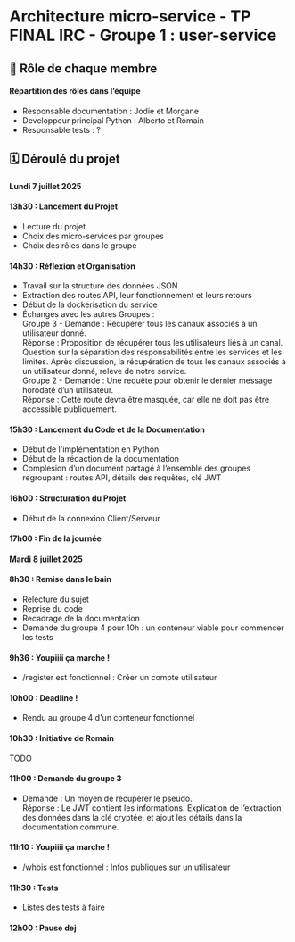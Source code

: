 # Architecture micro-service - TP FINAL IRC - Groupe 1 : user-service 

## 📌 Rôle de chaque membre 
#### Répartition des rôles dans l’équipe
* Responsable documentation : Jodie et Morgane
* Developpeur principal Python : Alberto et Romain
* Responsable tests : ?

## 🗓️ Déroulé du projet 
#### Lundi 7 juillet 2025
#### 13h30 : Lancement du Projet 
- Lecture du projet 
- Choix des micro-services par groupes
- Choix des rôles dans le groupe 
#### 14h30 : Réflexion et Organisation
- Travail sur la structure des données JSON
- Extraction des routes API, leur fonctionnement et leurs retours
- Début de la dockerisation du service
- Échanges avec les autres Groupes :  
Groupe 3 - Demande : Récupérer tous les canaux associés à un utilisateur donné.  
Réponse : Proposition de récupérer tous les utilisateurs liés à un canal. Question sur la séparation des responsabilités entre les services et les limites. Après discussion, la récupération de tous les canaux associés à un utilisateur donné, relève de notre service.  
Groupe 2 - Demande : Une requête pour obtenir le dernier message horodaté d’un utilisateur.  
Réponse : Cette route devra être masquée, car elle ne doit pas être accessible publiquement.  
#### 15h30 : Lancement du Code et de la Documentation 
- Début de l'implémentation en Python
- Début de la rédaction de la documentation 
- Complesion d’un document partagé à l’ensemble des groupes regroupant : routes API, détails des requêtes, clé JWT 
#### 16h00 : Structuration du Projet 
- Début de la connexion Client/Serveur 
#### 17h00 : Fin de la journée

#### Mardi 8 juillet 2025
#### 8h30 : Remise dans le bain 
- Relecture du sujet
- Reprise du code 
- Recadrage de la documentation
- Demande du groupe 4 pour 10h : un conteneur viable pour commencer les tests
#### 9h36 : Youpiiii ça marche !
- /register est fonctionnel : Créer un compte utilisateur
#### 10h00 : Deadline !
- Rendu au groupe 4 d'un conteneur fonctionnel
#### 10h30 : Initiative de Romain 
TODO 
#### 11h00 : Demande du groupe 3 
- Demande : Un moyen de récupérer le pseudo.  
Réponse : Le JWT contient les informations. Explication de l’extraction des données dans la clé cryptée, et ajout les détails dans la documentation commune.
#### 11h10 : Youpiiii ça marche !
- /whois est fonctionnel : Infos publiques sur un utilisateur
#### 11h30 : Tests
- Listes des tests à faire
#### 12h00 : Pause dej
